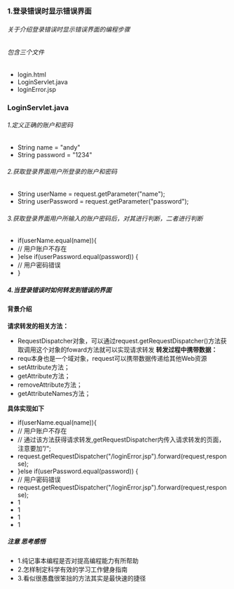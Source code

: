 
### 1.登录错误时显示错误界面

###### 关于介绍登录错误时显示错误界面的编程步骤

###### 包含三个文件
 - login.html
 - LoginServlet.java
 - loginError.jsp
 
### LoginServlet.java
###### 1.定义正确的账户和密码
- String name = "andy"
- String password = "1234"
###### 2.获取登录界面用户所登录的账户和密码
- String userName = request.getParameter("name");
- String userPassword = request.getParameter("password");

###### 3.获取登录界面用户所输入的账户密码后，对其进行判断，二者进行判断
- if(userName.equal(name)){
- // 用户账户不存在
- }else if(userPassword.equal(password)) {
- // 用户密码错误
- }
##### 4.当登录错误时如何转发到错误的界面  
#### 背景介绍
**请求转发的相关方法：**
- RequestDispatcher对象，可以通过request.getRequestDispatcher()方法获取调用这个对象的foward方法就可以实现请求转发
**转发过程中携带数据：**
- requ本身也是一个域对象，request可以携带数据传递给其他Web资源
- setAttribute方法；
- getAttribute方法；
- removeAttribute方法；
- getAttributeNames方法；

**具体实现如下**
- if(userName.equal(name)){
- // 用户账户不存在
- // 通过该方法获得请求转发,getRequestDispatcher内传入请求转发的页面，注意要加”/“;
- request.getRequestDispatcher("/loginError.jsp").forward(request,response);
- }else if(userPassword.equal(password)) {
- // 用户密码错误
- request.getRequestDispatcher("/loginError.jsp").forward(request,response);
- 1
- 1
- 1
- 1  
##### **注意 思考感悟**
- 1.纯记事本编程是否对提高编程能力有所帮助
- 2.怎样制定科学有效的学习工作健身指南
- 3.看似很愚蠢很笨拙的方法其实是最快速的捷径
